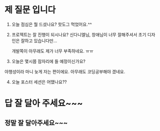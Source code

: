 # 제 질문 입니다
1. 오늘 점심은 뭘 드셨나요?
    핫도그 먹었어요.^^


2. 프로젝트는 잘 진행이 되시나요?
    신다니엘님, 창애님이 너무 잘해주셔서 초기 디자인은 잘하고 있습니다만...
    
    개발쪽이 아무래도 제가 너무 부족하네요. ㅠㅠ
   
3. 오늘은 몇시쯤 잠자리에 들 예정이신가요?

야행성이라 마니 늦게 자는 편이에요. 
아무래도 코딩공부해야 겠네요.

4. 오늘 포스터 세션은 어땠나요??  

# 답 잘 달아 주세요~~~
## 정말 잘 달아주세요~~~
